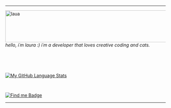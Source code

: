 ------------
 
 <img align="left" alt="laua" height="100" width="700" src="https://64.media.tumblr.com/c307324c2d54e99ab63dcd1e38f9bef6/e6741a811bf17636-f8/s1280x1920/0869ded6d8b98a296be90934e4826e42ea6ee7d2.gifv">


*hello, i´m laura :) 
i´m a developer that loves creative coding and cats.*

  <br>
  <br>
  <br> 
  
  


[![My GitHub Language Stats](https://github-readme-stats.vercel.app/api/top-langs/?username=ff0rever&layout=compact&langs_count=5&theme=material-palenight)]()

  <br> 


 [![Find me Badge](https://img.shields.io/badge/-find%20me%20elsewhere!-blueviolet)](https://linktr.ee/ff0rever)
 
 ------------
